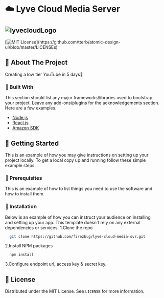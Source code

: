 # ☁️ Lyve Cloud Media Server 
![lyvecloudLogo](https://cdn.fs.agorize.com/wt6ZbldrT9OKiDDiJXxn)
---

[![MIT License](https://img.shields.io/apm/l/atomic-design-ui.svg?)](https://github.com/tterb/atomic-design-ui/blob/master/LICENSEs)

## 📝 About The Project
Creating a low tier YouTube in 5 days🤡

### 🔧 Built With
This section should list any major frameworks/libraries used to bootstrap your project. Leave any add-ons/plugins for the acknowledgements section. Here are a few examples.
* [Node.js](https://nodejs.org/en/)
* [React.js](https://reactjs.org/)
* [Amazon SDK](https://aws.amazon.com/sdk-for-javascript/)

## 📖 Getting Started 
This is an example of how you may give instructions on setting up your project locally. To get a local copy up and running follow these simple example steps.

### 💾 Prerequisites
This is an example of how to list things you need to use the software and how to install them.

### 💾 Installation 
Below is an example of how you can instruct your audience on installing and setting up your app. This template doesn't rely on any external dependencies or services.
1.Clone the repo
```bash
  git clone https://github.com/firezbug/lyve-cloud-media-svr.git
```
2.Install NPM packages
```bash
  npm install
```
3.Configure endpoint url, access key & secret key.

## 📜 License
Distributed under the MIT License. See `LICENSE` for more information.


